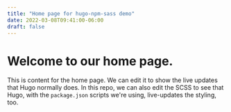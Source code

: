 ```yaml
---
title: "Home page for hugo-npm-sass demo"
date: 2022-03-08T09:41:00-06:00
draft: false
---
```


# Welcome to our home page.

This is content for the home page. We can edit it to show the live updates that Hugo normally does. In this repo, we can also edit the SCSS to see that Hugo, with the `package.json` scripts we're using, live-updates the styling, too.